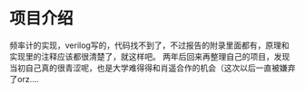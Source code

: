 # 项目介绍
频率计的实现，verilog写的，代码找不到了，不过报告的附录里面都有，原理和实现里的注释应该都很清楚了，就这样吧。
两年后回来再整理自己的项目，发现当初自己真的很青涩呢，也是大学难得得和肖遥合作的机会（这次以后一直被嫌弃了orz....

